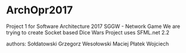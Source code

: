 # ArchOpr2017
Project 1 for Software Architecture 2017 SGGW - Network Game
We are trying to create Socket based Dice Wars
Project uses SFML.net 2.2

authors:
Sołdatowski Grzegorz
Wesołowski Maciej
Płatek Wojciech
